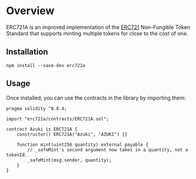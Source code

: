 # Overview

ERC721A is an improved implementation of the [ERC721](https://eips.ethereum.org/EIPS/eip-721) Non-Fungible Token Standard that supports minting multiple tokens for close to the cost of one.

## Installation

```
npm install --save-dev erc721a
```

## Usage

Once installed, you can use the contracts in the library by importing them:

```solidity
pragma solidity ^0.8.4;

import "erc721a/contracts/ERC721A.sol";

contract Azuki is ERC721A {
    constructor() ERC721A("Azuki", "AZUKI") {}

    function mint(uint256 quantity) external payable {
        // _safeMint's second argument now takes in a quantity, not a tokenId.
        _safeMint(msg.sender, quantity);
    }
}
```
